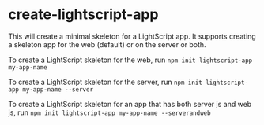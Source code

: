 # create-lightscript-app

This will create a minimal skeleton for a LightScript app. It supports creating a skeleton app for the web (default) or on the server or both.

To create a LightScript skeleton for the web, run `npm init lightscript-app my-app-name`

To create a LightScript skeleton for the server, run `npm init lightscript-app my-app-name --server`

To create a LightScript skeleton for an app that has both server js and web js, run `npm init lightscript-app my-app-name --serverandweb`
